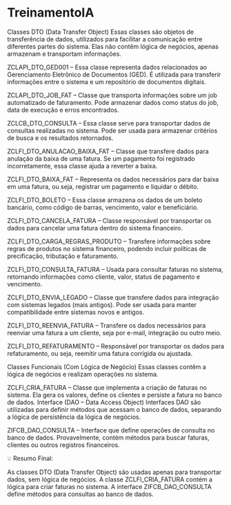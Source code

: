 # TreinamentoIA
Classes DTO (Data Transfer Object)
Essas classes são objetos de transferência de dados, utilizados para facilitar a comunicação entre diferentes partes do sistema. Elas não contêm lógica de negócios, apenas armazenam e transportam informações.

ZCLAPI_DTO_GED001 – Essa classe representa dados relacionados ao Gerenciamento Eletrônico de Documentos (GED). É utilizada para transferir informações entre o sistema e um repositório de documentos digitais.

ZCLAPI_DTO_JOB_FAT – Classe que transporta informações sobre um job automatizado de faturamento. Pode armazenar dados como status do job, data de execução e erros encontrados.

ZCLCB_DTO_CONSULTA – Essa classe serve para transportar dados de consultas realizadas no sistema. Pode ser usada para armazenar critérios de busca e os resultados retornados.

ZCLFI_DTO_ANULACAO_BAIXA_FAT – Classe que transfere dados para anulação da baixa de uma fatura. Se um pagamento foi registrado incorretamente, essa classe ajuda a reverter a baixa.

ZCLFI_DTO_BAIXA_FAT – Representa os dados necessários para dar baixa em uma fatura, ou seja, registrar um pagamento e liquidar o débito.

ZCLFI_DTO_BOLETO – Essa classe armazena os dados de um boleto bancário, como código de barras, vencimento, valor e beneficiário.

ZCLFI_DTO_CANCELA_FATURA – Classe responsável por transportar os dados para cancelar uma fatura dentro do sistema financeiro.

ZCLFI_DTO_CARGA_REGRAS_PRODUTO – Transfere informações sobre regras de produtos no sistema financeiro, podendo incluir políticas de precificação, tributação e faturamento.

ZCLFI_DTO_CONSULTA_FATURA – Usada para consultar faturas no sistema, retornando informações como cliente, valor, status de pagamento e vencimento.

ZCLFI_DTO_ENVIA_LEGADO – Classe que transfere dados para integração com sistemas legados (mais antigos). Pode ser usada para manter compatibilidade entre sistemas novos e antigos.

ZCLFI_DTO_REENVIA_FATURA – Transfere os dados necessários para reenviar uma fatura a um cliente, seja por e-mail, integração ou outro meio.

ZCLFI_DTO_REFATURAMENTO – Responsável por transportar os dados para refaturamento, ou seja, reemitir uma fatura corrigida ou ajustada.

Classes Funcionais (Com Lógica de Negócio)
Essas classes contêm a lógica de negócios e realizam operações no sistema.

ZCLFI_CRIA_FATURA – Classe que implementa a criação de faturas no sistema. Ela gera os valores, define os clientes e persiste a fatura no banco de dados.
Interface (DAO – Data Access Object)
Interfaces DAO são utilizadas para definir métodos que acessam o banco de dados, separando a lógica de persistência da lógica de negócios.

ZIFCB_DAO_CONSULTA – Interface que define operações de consulta no banco de dados. Provavelmente, contém métodos para buscar faturas, clientes ou outros registros financeiros.

💡 Resumo Final:

As classes DTO (Data Transfer Object) são usadas apenas para transportar dados, sem lógica de negócios.
A classe ZCLFI_CRIA_FATURA contém a lógica para criar faturas no sistema.
A interface ZIFCB_DAO_CONSULTA define métodos para consultas ao banco de dados.
